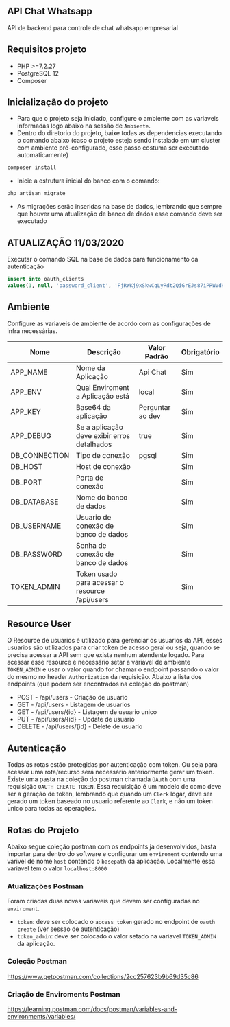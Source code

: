 
## API Chat Whatsapp

API de backend para controle de chat whatsapp empresarial


## Requisitos projeto

- PHP >=7.2.27
- PostgreSQL 12
- Composer

## Inicialização do projeto
- Para que o projeto seja iniciado, configure o ambiente com as variaveis informadas logo abaixo na sessão de `Ambiente`.
- Dentro do diretorio do projeto, baixe todas as dependencias executando o comando abaixo (caso o projeto esteja sendo instalado em um cluster com ambiente pré-configurado, esse passo costuma ser executado automaticamente)
```sh
composer install
```

- Inicie a estrutura inicial do banco com o comando: 
```sh
php artisan migrate
```
- As migrações serão inseridas na base de dados, lembrando que sempre que houver uma atualização de banco de dados esse comando deve ser executado

## ATUALIZAÇÃO 11/03/2020
Executar o comando SQL na base de dados para funcionamento da autenticação
```sql
insert into oauth_clients 
values(1, null, 'password_client', 'FjRWKj9xSkwCqLyRdt2QiGrEJs87iPRWVdHaJARm', 'http://url-da-api', false, true, false, '2020-03-11 20:00:00', null);
```

## Ambiente 
Configure as variaveis de ambiente de acordo com as configurações de infra necessárias.

| Nome | Descrição | Valor Padrão | Obrigatório |
| -- | -- | -- | -- |
| APP_NAME | Nome da Aplicação | Api Chat |Sim |
| APP_ENV | Qual Enviroment a Aplicação está | local |Sim |
| APP_KEY | Base64 da aplicação |Perguntar ao dev| Sim |
| APP_DEBUG | Se a aplicação deve exibir erros detalhados |true | Sim |
| DB_CONNECTION | Tipo de conexão |pgsql| Sim |
| DB_HOST | Host de conexão || Sim |
| DB_PORT | Porta de conexão || Sim |
| DB_DATABASE | Nome do banco de dados || Sim |
| DB_USERNAME | Usuario de conexão de banco de dados || Sim |
| DB_PASSWORD | Senha de conexão de banco de dados || Sim |
| TOKEN_ADMIN | Token usado para acessar o resource /api/users || Sim |

## Resource User
O Resource de usuarios é utilizado para gerenciar os usuarios da API, esses usuarios são utilizados para criar token de acesso geral ou seja, quando se precisa acessar a API sem que exista nenhum atendente logado. 
Para acessar esse resource é necessário setar a variavel de ambiente `TOKEN_ADMIN` e usar o valor quando for chamar o endpoint passando o valor do mesmo no header `Authorization` da requisição. Abaixo a lista dos endpoints (que podem ser encontrados na coleção do postman)

- POST - /api/users - Criação de usuario
- GET - /api/users - Listagem de usuarios
- GET - /api/users/{id} - Listagem de usuario unico
- PUT - /api/users/{id} - Update de usuario
- DELETE - /api/users/{id} - Delete de usuario

## Autenticação
Todas as rotas estão protegidas por autenticação com token. Ou seja para acessar uma rota/recurso será necessário anteriormente gerar um token. Existe uma pasta na coleção do postman chamada `OAuth` com uma requisição `OAUTH CREATE TOKEN`. Essa requisição é um modelo de como deve ser a geração de token, lembrando que quando um `Clerk` logar, deve ser gerado um token baseado no usuario referente ao `Clerk`, e não um token unico para todas as operações.

## Rotas do Projeto
Abaixo segue coleção postman com os endpoints ja desenvolvidos, basta importar para dentro do software e configurar um `enviroment` contendo uma varivel de nome `host` contendo o `basepath` da aplicação. Localmente essa variavel tem o valor `localhost:8000`

### Atualizações Postman
Foram criadas duas novas variaveis que devem ser configuradas no `enviroment`.
- `token`: deve ser colocado o `access_token` gerado no endpoint de `oauth create` (ver sessao de autenticação)
- `token_admin`: deve ser colocado o valor setado na variavel `TOKEN_ADMIN` da aplicação.

### Coleção Postman
https://www.getpostman.com/collections/2cc257623b9b69d35c86

### Criação de Enviroments Postman
https://learning.postman.com/docs/postman/variables-and-environments/variables/
